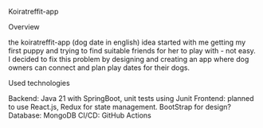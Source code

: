 Koiratreffit-app

Overview

the koiratreffit-app (dog date in english) idea started with me getting my first puppy and trying to find suitable friends for her to play with - not easy. I decided to fix this problem by designing and creating an app where dog owners can connect and plan play dates for their dogs.

Used technologies

Backend: Java 21 with SpringBoot, unit tests using Junit
Frontend: planned to use React.js, Redux for state management. BootStrap for design?
Database: MongoDB
CI/CD: GitHub Actions


